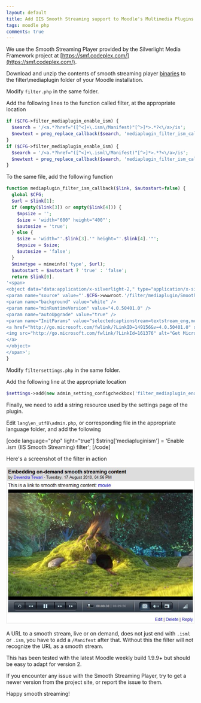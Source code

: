 ```yaml
---
layout: default
title: Add IIS Smooth Streaming support to Moodle's Multimedia Plugins Filter
tags: moodle php
comments: true
---
```


We use the Smooth Streaming Player provided by the Silverlight Media Framework project at [https://smf.codeplex.com/](https://smf.codeplex.com/).

Download and unzip the contents of smooth streaming player [binaries](http://smf.codeplex.com/releases/view/50440#DownloadId=141817) to the filter\mediaplugin folder of your Moodle installation.

Modify `filter.php` in the same folder.

Add the following lines to the function called filter, at the appropriate location

```php
if ($CFG->filter_mediaplugin_enable_ism) {
  $search = '/<a.*?href="([^<]+\.ism\/Manifest)"[^>]*>.*?<\/a>/is';
  $newtext = preg_replace_callback($search, 'mediaplugin_filter_ism_callback', $newtext);
}
if ($CFG->filter_mediaplugin_enable_ism) {
  $search = '/<a.*?href="([^<]+\.isml\/Manifest)"[^>]*>.*?<\/a>/is';
  $newtext = preg_replace_callback($search, 'mediaplugin_filter_ism_callback', $newtext);
}
```

To the same file, add the following function

```php
function mediaplugin_filter_ism_callback($link, $autostart=false) {
  global $CFG;
  $url = $link[1];
  if (empty($link[3]) or empty($link[4])) {
    $mpsize = '';
    $size = 'width="600" height="400"';
    $autosize = 'true';
  } else {
    $size = 'width="'.$link[3].'" height="'.$link[4].'"';
    $mpsize = $size;
    $autosize = 'false';
  }
  $mimetype = mimeinfo('type', $url);
  $autostart = $autostart ? 'true' : 'false';
  return $link[0].
'<span>
<object data="data:application/x-silverlight-2," type="application/x-silverlight-2" '.$size.'>
<param name="source" value="'.$CFG->wwwroot.'/filter/mediaplugin/SmoothStreamingPlayer.xap"/>
<param name="background" value="white" />
<param name="minRuntimeVersion" value="4.0.50401.0" />
<param name="autoUpgrade" value="true" />
<param name="InitParams" value="selectedcaptionstream=textstream_eng,mediaurl='.$url.'" />
<a href="http://go.microsoft.com/fwlink/?LinkID=149156&v=4.0.50401.0" style="text-decoration:none">
<img src="http://go.microsoft.com/fwlink/?LinkId=161376" alt="Get Microsoft Silverlight" style="border-style:none"/>
</a>
</object>
</span>';
}
```

Modify `filtersettings.php` in the same folder.

Add the following line at the appropriate location

```php
$settings->add(new admin_setting_configcheckbox('filter_mediaplugin_enable_ism', get_string('mediapluginism','admin'), '', 1));
```

Finally, we need to add a string resource used by the settings page of the plugin.

Edit `lang\en_utf8\admin.php`, or corresponding file in the appropriate language folder, and add the following

[code language="php" light="true"]
$string['mediapluginism'] = 'Enable .ism (IIS Smooth Streaming) filter';
[/code]

Here's a screenshot of the filter in action

![IIS Smooth Streaming filter in action](/assets/img/moodle-iis-smooth-streaming.jpg)

A URL to a smooth stream, live or on demand, does not just end with `.isml` or `.ism`, you have to add a `/Manifest` after that. Without this the filter will not recognize the URL as a smooth stream.

This has been tested with the latest Moodle weekly build 1.9.9+ but should be easy to adapt for version 2.

If you encounter any issue with the Smooth Streaming Player, try to get a newer version from the project site, or report the issue to them.

Happy smooth streaming!
